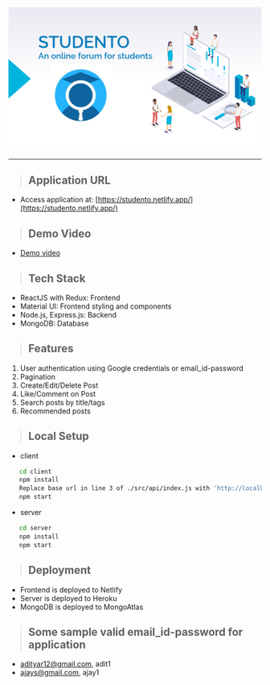 <p align="center">
  <img src="./assets/banner.png" />
</p>
<hr />

> ## Application URL 
- Access application at: [https://studento.netlify.app/](https://studento.netlify.app/)


> ## Demo Video
- [Demo video](https://youtu.be/4owvlEg2gQk)

> ## Tech Stack 
- ReactJS with Redux: Frontend
- Material UI: Frontend styling and components
- Node.js, Express.js: Backend
- MongoDB: Database

> ## Features
1. User authentication using Google credentials or email_id-password 
2. Pagination
4. Create/Edit/Delete Post
5. Like/Comment on Post
6. Search posts by title/tags
7. Recommended posts

> ## Local Setup
- client
```sh
   cd client
   npm install 
   Replace base url in line 3 of ./src/api/index.js with 'http://localhost:5000/'
   npm start
```

- server
```sh
   cd server
   npm install 
   npm start
```

> ## Deployment
- Frontend is deployed to Netlify
- Server is deployed to Heroku
- MongoDB is deployed to MongoAtlas


> ## Some sample valid email_id-password for application
- adityar12@gmail.com, adit1
- ajays@gmail.com, ajay1